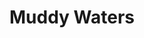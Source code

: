---
title: "Muddy Waters"
summary: "American blues guitarist, singer and composer. Born 4 April 1913, Rolling Fork, Mississippi, USA. Died 30 April 1983, Westmont, Illinois, USA. Father of , , and . Considered by many to be a founder of the modern Chicago Blues style. A powerful inspiration in the emergence of the electric blues-oriented groups in the UK during the '60s. He became the most prominent interpreter of the electric blues. On Morganfield's marriage license and Musician's Union card, he indicates the year of his birth as 1913. His place of birth was, in fact, in Issaquena County near Rolling Fork, Mississippi. However, his gravestone remains dated as 1915. Morganfield was inducted into the 'Rock And Roll Hall of Fame' in 1987 ."
image: "muddy-waters.jpg"
apple_music_artist_url: "https://music.apple.com/gb/artist/muddy-waters/26643"
---